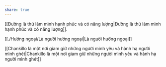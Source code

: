 ```yaml
---
share: true
---
```

[[Đường là thứ làm mình hạnh phúc và có năng lượng|Đường là thứ làm mình hạnh phúc và có năng lượng]]. 

[[./Hướng ngoại/Là người hướng ngoại|Là người hướng ngoại]] 

[[Chankillo là một nơi giam giữ những người mình yêu và hành hạ người mình ghét|Chankillo là một nơi giam giữ những người mình yêu và hành hạ người mình ghét]]